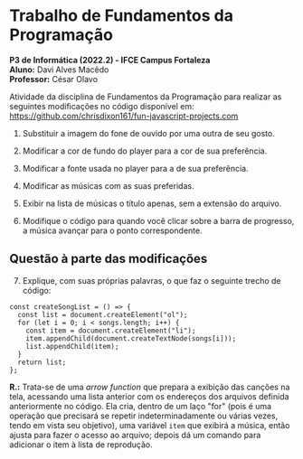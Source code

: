 # Trabalho de Fundamentos da Programação
<b>P3 de Informática (2022.2) - IFCE Campus Fortaleza</b><br/>
<b>Aluno:</b> Davi Alves Macêdo<br/>
<b>Professor:</b> César Olavo

Atividade da disciplina de Fundamentos da Programação para realizar as seguintes modificações no código disponível em: https://github.com/chrisdixon161/fun-javascript-projects.com

1. Substituir a imagem do fone de ouvido por uma outra de seu gosto.

2. Modificar a cor de fundo do player para a cor de sua preferência.

3. Modificar a fonte usada no player para a de sua preferência.

4. Modificar as músicas com as suas preferidas. 

5. Exibir na lista de músicas o título apenas, sem a extensão do arquivo.

6. Modifique o código para quando você clicar sobre a barra de progresso, a música avançar para o ponto correspondente.

## Questão à parte das modificações

7. Explique, com suas próprias palavras, o que faz o seguinte trecho de código:
```
const createSongList = () => {
  const list = document.createElement("ol");
  for (let i = 0; i < songs.length; i++) {
    const item = document.createElement("li");
    item.appendChild(document.createTextNode(songs[i]));
    list.appendChild(item);
  }
  return list;
};
```
<b>R.:</b> Trata-se de uma <i>arrow function</i> que prepara a exibição das canções na tela, acessando uma lista anterior com os endereços dos arquivos definida anteriormente no código. Ela cria, dentro de um laço "for" (pois é uma operação que precisará se repetir indeterminadamente ou várias vezes, tendo em vista seu objetivo), uma variável ```item``` que exibirá a música, então ajusta para fazer o acesso ao arquivo; depois dá um comando para adicionar o item à lista de reprodução.
